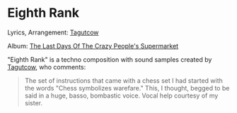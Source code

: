 # Eighth Rank

Lyrics, Arrangement: [Tagutcow](/tagutcow)

Album: [The Last Days Of The Crazy People's Supermarket](/the-last-days-of-the-crazy-peoples-supermarket)

"Eighth Rank" is a techno composition with sound samples created by [Tagutcow](/tagutcow), who comments:

> The set of instructions that came with a chess set I had started with the words "Chess symbolizes warefare." This, I thought, begged to be said in a huge, basso, bombastic voice. Vocal help courtesy of my sister. 
